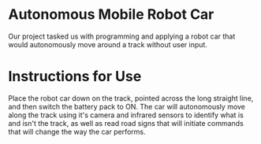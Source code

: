 # Autonomous Mobile Robot Car
Our project tasked us with programming and applying a robot car that would autonomously move around a track without user input.

# Instructions for Use
Place the robot car down on the track, pointed across the long straight line, and then switch the battery pack to ON. The car will autonomously move along the track using it's camera and infrared sensors to identify what is and isn't the track, as well as read road signs that will initiate commands that will change the way the car performs.
